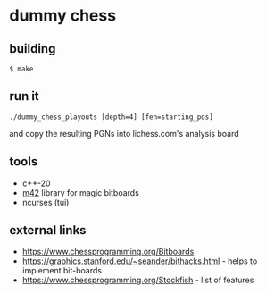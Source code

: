 # dummy chess

## building

```
$ make
```

## run it

```
./dummy_chess_playouts [depth=4] [fen=starting_pos]
```

and copy the resulting PGNs into lichess.com's analysis board

## tools

* c++-20
* [m42](https://github.com/sinandredemption/M42) library for magic bitboards
* ncurses (tui)

## external links

* https://www.chessprogramming.org/Bitboards
* https://graphics.stanford.edu/~seander/bithacks.html - helps to implement bit-boards
* https://www.chessprogramming.org/Stockfish - list of features